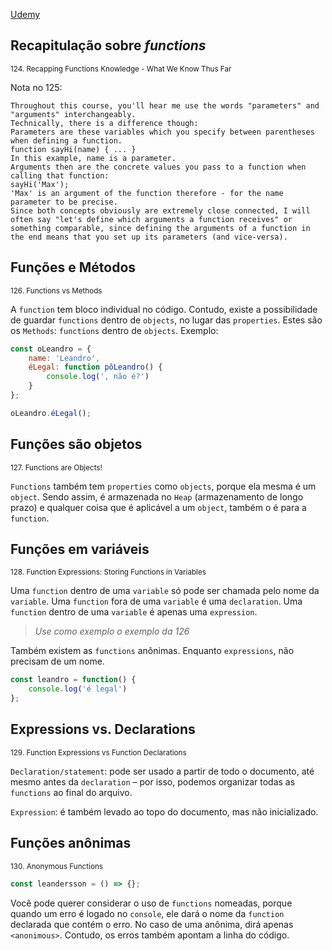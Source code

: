 [Udemy](https://www.udemy.com/course/javascript-the-complete-guide-2020-beginner-advanced/learn/lecture/15942550#notes)

## Recapitulação sobre _functions_
<sub>124. Recapping Functions Knowledge - What We Know Thus Far</sub>

Nota no 125:

    Throughout this course, you'll hear me use the words "parameters" and "arguments" interchangeably.
    Technically, there is a difference though:
    Parameters are these variables which you specify between parentheses when defining a function.
    function sayHi(name) { ... } 
    In this example, name is a parameter.
    Arguments then are the concrete values you pass to a function when calling that function:
    sayHi('Max');
    'Max' is an argument of the function therefore - for the name parameter to be precise.
    Since both concepts obviously are extremely close connected, I will often say "let's define which arguments a function receives" or something comparable, since defining the arguments of a function in the end means that you set up its parameters (and vice-versa).

## Funções e Métodos
<sub>126. Functions vs Methods</sub>

A ```function``` tem bloco individual no código. Contudo, existe a possibilidade de guardar ```functions``` dentro de ```objects```, no lugar das ```properties```. Estes são os ```Methods```: ```functions``` dentro de ```objects```. Exemplo:

```js
const oLeandro = {
    name: 'Leandro',
    éLegal: function pôLeandro() {
        console.log(', não é?')
    }
};

oLeandro.éLegal();
```
## Funções são objetos
<sub>127. Functions are Objects!</sub>

```Functions``` também tem ```properties``` como ```objects```, porque ela mesma é um ```object```. Sendo assim, é armazenada no ```Heap``` (armazenamento de longo prazo) e qualquer coisa que é aplicável a um ```object```, também o é para a ```function```.

## Funções em variáveis
<sub>128. Function Expressions: Storing Functions in Variables</sub>

Uma ```function``` dentro de uma ```variable``` só pode ser chamada pelo nome da ```variable```. Uma ```function``` fora de uma ```variable``` é uma ```declaration```. Uma ```function``` dentro de uma ```variable``` é apenas uma ```expression```. <br>
> _Use como exemplo o exemplo da 126_

Também existem as ```functions``` anônimas. Enquanto ```expressions```, não precisam de um nome.

```js
const leandro = function() {
    console.log('é legal')
};
```

## Expressions vs. Declarations
<sub>129. Function Expressions vs Function Declarations</sub>

```Declaration/statement```: pode ser usado a partir de todo o documento, até mesmo antes da ```declaration``` – por isso, podemos organizar todas as ```functions``` ao final do arquivo.

```Expression```: é também levado ao topo do documento, mas não inicializado.

## Funções anônimas
<sub>130. Anonymous Functions</sub>

```js
const leandersson = () => {};
```

Você pode querer considerar o uso de ```functions``` nomeadas, porque quando um erro é logado no ```console```, ele dará o nome da ```function``` declarada que contém o erro. No caso de uma anônima, dirá apenas ```<anonimous>```. Contudo, os erros também apontam a linha do código.
